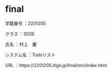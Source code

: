 # final
<p>学籍番号 ：2201205</p>
<p>クラス   ：SD2E</p>
<p>氏名    ：村上　慶</p>
<p>システム名 ：Todoリスト</p>
<p>URL ：https://2201205.itigo.jp/final/src/index.html</p>
